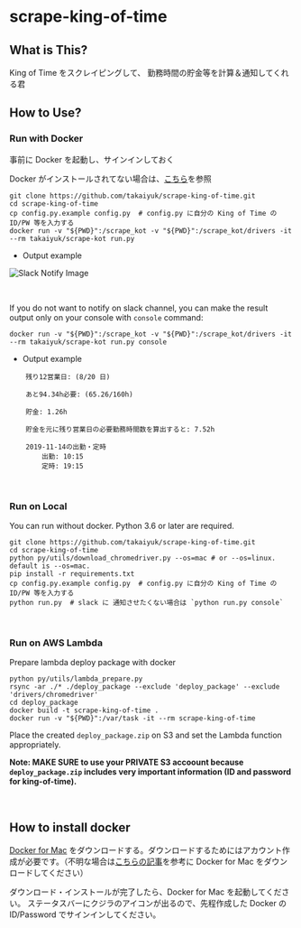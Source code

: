 # scrape-king-of-time

## What is This?

King of Time をスクレイピングして、 勤務時間の貯金等を計算＆通知してくれる君

## How to Use?

### Run with Docker

事前に Docker を起動し、サインインしておく

Docker がインストールされてない場合は、[こちら](https://github.com/takaiyuk/scrape-king-of-time#how-to-install-docker)を参照

```
git clone https://github.com/takaiyuk/scrape-king-of-time.git
cd scrape-king-of-time
cp config.py.example config.py  # config.py に自分の King of Time の ID/PW 等を入力する
docker run -v "${PWD}":/scrape_kot -v "${PWD}":/scrape_kot/drivers -it --rm takaiyuk/scrape-kot run.py
```

- Output example

![Slack Notify Image](https://github.com/takaiyuk/scrape-king-of-time/blob/master/docs/source/_static/img/slack-notify-message-image.png)

<br>

If you do not want to notify on slack channel, you can make the result output only on your console with `console` command:

```
docker run -v "${PWD}":/scrape_kot -v "${PWD}":/scrape_kot/drivers -it --rm takaiyuk/scrape-kot run.py console
```

- Output example

```
    残り12営業日: (8/20 日)

    あと94.34h必要: (65.26/160h)

    貯金: 1.26h

    貯金を元に残り営業日の必要勤務時間数を算出すると: 7.52h

    2019-11-14の出勤・定時
        出勤: 10:15
        定時: 19:15
```

<br>

### Run on Local

You can run without docker. Python 3.6 or later are required.

```
git clone https://github.com/takaiyuk/scrape-king-of-time.git
cd scrape-king-of-time
python py/utils/download_chromedriver.py --os=mac # or --os=linux. default is --os=mac.
pip install -r requirements.txt
cp config.py.example config.py  # config.py に自分の King of Time の ID/PW 等を入力する
python run.py  # slack に 通知させたくない場合は `python run.py console`
```

<br>

### Run on AWS Lambda

Prepare lambda deploy package with docker

```
python py/utils/lambda_prepare.py
rsync -ar ./* ./deploy_package --exclude 'deploy_package' --exclude 'drivers/chromedriver'
cd deploy_package
docker build -t scrape-king-of-time .
docker run -v "${PWD}":/var/task -it --rm scrape-king-of-time
```

Place the created `deploy_package.zip` on S3 and set the Lambda function appropriately.

**Note: MAKE SURE to use your PRIVATE S3 accoount because `deploy_package.zip` includes very important information (ID and password for king-of-time).**

<br>

## How to install docker

[Docker for Mac](https://hub.docker.com/editions/community/docker-ce-desktop-mac) をダウンロードする。ダウンロードするためにはアカウント作成が必要です。（不明な場合は[こちらの記事](https://qiita.com/kurkuru/items/127fa99ef5b2f0288b81#docker-for-mac%E3%82%92%E3%82%A4%E3%83%B3%E3%82%B9%E3%83%88%E3%83%BC%E3%83%AB-package)を参考に Docker for Mac をダウンロードしてください）

ダウンロード・インストールが完了したら、Docker for Mac を起動してください。
ステータスバーにクジラのアイコンが出るので、先程作成した Docker の ID/Password でサインインしてください。
